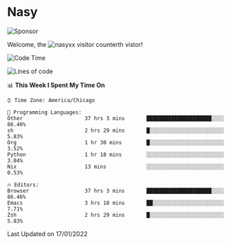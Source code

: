 # Nasy

<!--
<p align="center">
<img height="200" src="https://github-readme-stats.vercel.app/api?username=nasyxx&count_private=true&show_icons=true&theme=dracula&include_all_commits=true"/>
<img height="200" src="https://github-readme-stats.vercel.app/api/top-langs/?username=nasyxx&theme=dracula&hide=html,jupyter+notebook&count_private=true&show_icons=true"/>
</p>

  
----------------
-->

![Sponsor](https://img.shields.io/static/v1.svg?label=Sponsor&message=%E2%9D%A4&logo=GitHub&style=flat&color=pink)
 
Welcome, the ![nasyxx visitor counter](https://count.getloli.com/get/@nasyxx?theme=rule34)th vistor!
 
<!--START_SECTION:waka-->
![Code Time](http://img.shields.io/badge/Code%20Time-1%2C748%20hrs%2028%20mins-blue)

![Lines of code](https://img.shields.io/badge/From%20Hello%20World%20I%27ve%20Written-5%20Million%20lines%20of%20code-blue)

📊 **This Week I Spent My Time On** 

```text
⌚︎ Time Zone: America/Chicago

💬 Programming Languages: 
Other                    37 hrs 3 mins       █████████████████████░░░░   86.46% 
sh                       2 hrs 29 mins       █░░░░░░░░░░░░░░░░░░░░░░░░   5.83% 
Org                      1 hr 30 mins        █░░░░░░░░░░░░░░░░░░░░░░░░   3.52% 
Python                   1 hr 18 mins        ░░░░░░░░░░░░░░░░░░░░░░░░░   3.04% 
Nix                      13 mins             ░░░░░░░░░░░░░░░░░░░░░░░░░   0.53%

🔥 Editors: 
Browser                  37 hrs 3 mins       █████████████████████░░░░   86.46% 
Emacs                    3 hrs 18 mins       ██░░░░░░░░░░░░░░░░░░░░░░░   7.71% 
Zsh                      2 hrs 29 mins       █░░░░░░░░░░░░░░░░░░░░░░░░   5.83%

```


 Last Updated on 17/01/2022
<!--END_SECTION:waka-->

<!-- ![visitors](https://visitor-badge.laobi.icu/badge?page_id=nasyxx.nasyxx) -->
